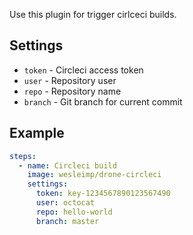 Use this plugin for trigger cirlceci builds.

## Settings

- `token` - Circleci access token
- `user` - Repository user
- `repo` - Repository name
- `branch` - Git branch for current commit

## Example

```yml
steps:
  - name: Circleci build
    image: wesleimp/drone-circleci
    settings:
      token: key-1234567890123567490
      user: octocat
      repo: hello-world
      branch: master
```